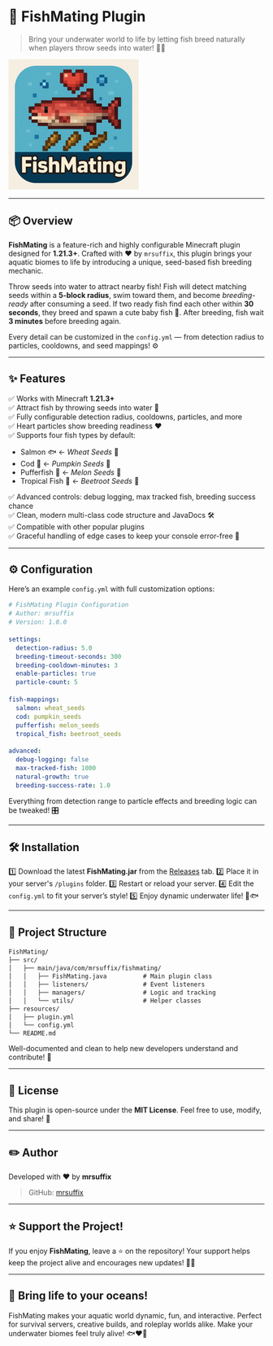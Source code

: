 # 🐠 FishMating Plugin
> Bring your underwater world to life by letting fish breed naturally when players throw seeds into water! 🌊✨

![FishMating Logo](./logo256x256.png)

---

## 📦 Overview

**FishMating** is a feature-rich and highly configurable Minecraft plugin designed for **1.21.3+**. Crafted with ❤️ by `mrsuffix`, this plugin brings your aquatic biomes to life by introducing a unique, seed-based fish breeding mechanic.

Throw seeds into water to attract nearby fish! Fish will detect matching seeds within a **5-block radius**, swim toward them, and become *breeding-ready* after consuming a seed. If two ready fish find each other within **30 seconds**, they breed and spawn a cute baby fish 🐣. After breeding, fish wait **3 minutes** before breeding again.

Every detail can be customized in the `config.yml` — from detection radius to particles, cooldowns, and seed mappings! ⚙️

---

## ✨ Features

✅ Works with Minecraft **1.21.3+**  
✅ Attract fish by throwing seeds into water 🌱  
✅ Fully configurable detection radius, cooldowns, particles, and more  
✅ Heart particles show breeding readiness ❤️  
✅ Supports four fish types by default:  
- Salmon 🐟 ← *Wheat Seeds* 🌾  
- Cod 🐠 ← *Pumpkin Seeds* 🎃  
- Pufferfish 🐡 ← *Melon Seeds* 🍉  
- Tropical Fish 🐠 ← *Beetroot Seeds* 🥬  

✅ Advanced controls: debug logging, max tracked fish, breeding success chance  
✅ Clean, modern multi-class code structure and JavaDocs 🛠️  
✅ Compatible with other popular plugins  
✅ Graceful handling of edge cases to keep your console error-free 🚀

---

## ⚙️ Configuration

Here’s an example `config.yml` with full customization options:

```yaml
# FishMating Plugin Configuration
# Author: mrsuffix
# Version: 1.0.0

settings:
  detection-radius: 5.0
  breeding-timeout-seconds: 300
  breeding-cooldown-minutes: 3
  enable-particles: true
  particle-count: 5

fish-mappings:
  salmon: wheat_seeds
  cod: pumpkin_seeds
  pufferfish: melon_seeds
  tropical_fish: beetroot_seeds

advanced:
  debug-logging: false
  max-tracked-fish: 1000
  natural-growth: true
  breeding-success-rate: 1.0
````

Everything from detection range to particle effects and breeding logic can be tweaked! 🎛️

---

## 🛠 Installation

1️⃣ Download the latest **FishMating.jar** from the [Releases](https://github.com/YourUsername/FishMating/releases) tab.
2️⃣ Place it in your server's `/plugins` folder.
3️⃣ Restart or reload your server.
4️⃣ Edit the `config.yml` to fit your server’s style!
5️⃣ Enjoy dynamic underwater life! 🌊🐟

---

## 📂 Project Structure

```
FishMating/
├── src/
│   ├── main/java/com/mrsuffix/fishmating/
│   │   ├── FishMating.java          # Main plugin class
│   │   ├── listeners/               # Event listeners
│   │   ├── managers/                # Logic and tracking
│   │   └── utils/                   # Helper classes
├── resources/
│   ├── plugin.yml
│   └── config.yml
└── README.md
```

Well-documented and clean to help new developers understand and contribute! 🧰

---

## 📜 License

This plugin is open-source under the **MIT License**.
Feel free to use, modify, and share! 🤝

---

## ✏️ Author

Developed with ❤️ by **mrsuffix**

> GitHub: [mrsuffix](https://github.com/mrsuffixx)

---

## ⭐ Support the Project!

If you enjoy **FishMating**, leave a ⭐ on the repository!
Your support helps keep the project alive and encourages new updates! 🚀✨

---

## 🌊 Bring life to your oceans!

FishMating makes your aquatic world dynamic, fun, and interactive.
Perfect for survival servers, creative builds, and roleplay worlds alike.
Make your underwater biomes feel truly alive! 🐟❤️🌱

